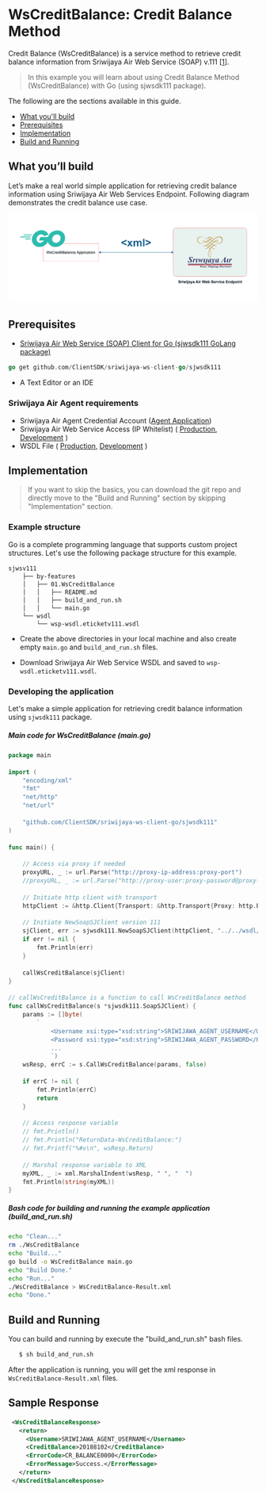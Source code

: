 # WsCreditBalance: Credit Balance Method

Credit Balance (WsCreditBalance) is a service method to retrieve credit balance information from Sriwijaya Air Web Service (SOAP) v.111 [[1](https://wsp.sriwijayaair.co.id:11443/wsdl.eticketv111/index.php)].

> In this example you will learn about using  Credit Balance Method (WsCreditBalance) with Go (using sjwsdk111 package). 

The following are the sections available in this guide.

- [What you'll build](#what-youll-build)
- [Prerequisites](#prerequisites)
- [Implementation](#implementation)
- [Build and Running](#build-and-running)

## What you’ll build
Let’s make a real world simple application for retrieving credit balance information using Sriwijaya Air Web Services Endpoint. Following diagram demonstrates the credit balance use case.

![Credit Balance Diagram](images/07.WsCreditBalance-1.png "Credit Balance Diagram")


## Prerequisites

- [Sriwijaya Air Web Service (SOAP) Client for Go (sjwsdk111 GoLang package) ](https://github.com/ClientSDK/sriwijaya-ws-client-go)

```Go
go get github.com/ClientSDK/sriwijaya-ws-client-go/sjwsdk111
```

- A Text Editor or an IDE

### Sriwijaya Air Agent requirements
- Sriwijaya Air Agent Credential Account ([Agent Application](https://agent.sriwijayaair.co.id/SJ-Eticket/login.php?action=in))
- Sriwijaya Air Web Service Access (IP Whitelist) ( [Production](https://wsp.sriwijayaair.co.id:11443/wsdl.eticketv111/index.php), [Development](https://wsx.sriwijayaair.co.id:11443/wsdl.eticketv111/index.php) )
- WSDL File ( [Production](https://wsp.sriwijayaair.co.id:11443/wsdl.eticketv111/index.php?wsdl), [Development](https://wsx.sriwijayaair.co.id:11443/wsdl.eticketv111/index.php?wsdl) )

## Implementation

> If you want to skip the basics, you can download the git repo and directly move to the "Build and Running" section by skipping  "Implementation" section.

### Example structure

Go is a complete programming language that supports custom project structures. Let's use the following package structure for this example.

```
sjwsv111
    ├── by-features
    │   ├── 01.WsCreditBalance
    │   │   ├── README.md
    │   │   ├── build_and_run.sh
    │   │   └── main.go
    └── wsdl
        └── wsp-wsdl.eticketv111.wsdl
```

- Create the above directories in your local machine and also create empty `main.go` and `build_and_run.sh` files.

- Download Sriwijaya Air Web Service WSDL and saved to `wsp-wsdl.eticketv111.wsdl`.


### Developing the application

Let's make a simple application for retrieving credit balance information using `sjwsdk111` package. 

##### Main code for WsCreditBalance (main.go)
```go
package main

import (
	"encoding/xml"
	"fmt"
	"net/http"
	"net/url"

	"github.com/ClientSDK/sriwijaya-ws-client-go/sjwsdk111"
)

func main() {

	// Access via proxy if needed
	proxyURL, _ := url.Parse("http://proxy-ip-address:proxy-port")
	//proxyURL, _ := url.Parse("http://proxy-user:proxy-password@proxy-ip-address:proxy-port")

	// Initiate http client with transport
	httpClient := &http.Client{Transport: &http.Transport{Proxy: http.ProxyURL(proxyURL)}}
    
	// Initiate NewSoapSJClient version 111
	sjClient, err := sjwsdk111.NewSoapSJClient(httpClient, "../../wsdl/wsp-wsdl.eticketv111.wsdl", "file")
	if err != nil {
		fmt.Println(err)
	}

	callWsCreditBalance(sjClient)
}

// callWsCreditBalance is a function to call WsCreditBalance method
func callWsCreditBalance(s *sjwsdk111.SoapSJClient) {
	params := []byte(
		`
			<Username xsi:type="xsd:string">SRIWIJAWA_AGENT_USERNAME</Username>
			<Password xsi:type="xsd:string">SRIWIJAWA_AGENT_PASSWORD</Password>
			...
			`)
	wsResp, errC := s.CallWsCreditBalance(params, false)

	if errC != nil {
		fmt.Println(errC)
		return
	}

	// Access response variable
	// fmt.Println()
	// fmt.Println("ReturnData-WsCreditBalance:")
	// fmt.Printf("%#v\n", wsResp.Return)
    
	// Marshal response variable to XML
	myXML, _ := xml.MarshalIndent(wsResp, " ", "  ")
	fmt.Println(string(myXML))
}

```

##### Bash code for building and running the example application (build_and_run.sh)
```bash
echo "Clean..."
rm ./WsCreditBalance
echo "Build..."
go build -o WsCreditBalance main.go 
echo "Build Done."
echo "Run..."
./WsCreditBalance > WsCreditBalance-Result.xml
echo "Done."

```


## Build and Running

You can build and running by execute the "build_and_run.sh" bash files. 

```bash
   $ sh build_and_run.sh 
```

After the application is running, you will get the xml response in `WsCreditBalance-Result.xml` files.

## Sample Response

```xml
 <WsCreditBalanceResponse>
   <return>
     <Username>SRIWIJAWA_AGENT_USERNAME</Username>
     <CreditBalance>20188102</CreditBalance>
     <ErrorCode>CR_BALANCE0000</ErrorCode>
     <ErrorMessage>Success.</ErrorMessage>
   </return>
 </WsCreditBalanceResponse>
```
